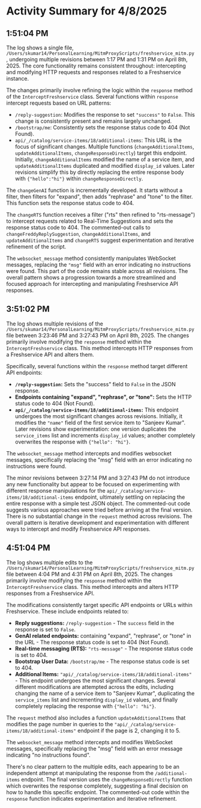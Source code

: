 # Activity Summary for 4/8/2025

## 1:51:04 PM
The log shows a single file, `/Users/skumar14/PersonalLearning/MitmProxyScripts/freshservice_mitm.py`, undergoing multiple revisions between 1:17 PM and 1:31 PM on April 8th, 2025.  The core functionality remains consistent throughout: intercepting and modifying HTTP requests and responses related to a Freshservice instance.

The changes primarily involve refining the logic within the `response` method of the `InterceptFreshservice` class.  Several functions within `response` intercept requests based on URL patterns:

* `/reply-suggestion`: Modifies the response to set `"success"` to `False`. This change is consistently present and remains largely unchanged.
* `/bootstrap/me`:  Consistently sets the response status code to 404 (Not Found).
* `api/_/catalog/service-items/18/additional-items`: This URL is the focus of significant changes.  Multiple functions (`changeAdditionalItems`, `updateAdditionalItems`, `changeResponseDirectly`) target this endpoint. Initially,  `changeAdditionalItems` modified the name of a service item, and `updateAdditionalItems` duplicated and modified `display_id` values. Later revisions simplify this by directly replacing the entire response body with  `{"hello":"hi"}`  within `changeResponseDirectly`.


The `changeGenAI` function is incrementally developed. It starts without a filter, then filters for "expand", then adds "rephrase" and "tone" to the filter. This function sets the response status code to 404.

The `changeRTS` function receives a filter ("rts" then refined to "rts-message") to intercept requests related to Real-Time Suggestions and sets the response status code to 404.  The commented-out calls to `changeFreddyReplySuggestion`, `changeAdditionalItems`, and `updateAdditionalItems` and `changeRTS` suggest experimentation and iterative refinement of the script.

The `websocket_message` method consistently manipulates WebSocket messages, replacing the `"msg"` field with an error indicating no instructions were found.  This part of the code remains stable across all revisions.  The overall pattern shows a progression towards a more streamlined and focused approach for intercepting and manipulating Freshservice API responses.


## 3:51:02 PM
The log shows multiple revisions of the `/Users/skumar14/PersonalLearning/MitmProxyScripts/freshservice_mitm.py` file between 3:23:46 PM and 3:27:43 PM on April 8th, 2025.  The changes primarily involve modifying the `response` method within the `InterceptFreshservice` class. This method intercepts HTTP responses from a Freshservice API and alters them.

Specifically, several functions within the `response` method target different API endpoints:

* **`/reply-suggestion`:** Sets the "success" field to `False` in the JSON response.
* **Endpoints containing "expand", "rephrase", or "tone":** Sets the HTTP status code to 404 (Not Found).
* **`api/_/catalog/service-items/18/additional-items`:** This endpoint undergoes the most significant changes across revisions.  Initially, it modifies the `"name"` field of the first service item to "Sanjeev Kumar". Later revisions show experimentation: one version duplicates the `service_items` list and increments `display_id` values; another completely overwrites the response with `{"hello": "hi"}`.


The `websocket_message` method intercepts and modifies websocket messages, specifically replacing the "msg" field with an error indicating no instructions were found.

The minor revisions between 3:27:14 PM and 3:27:43 PM do not introduce any new functionality but appear to be focused on experimenting with different response manipulations for the `api/_/catalog/service-items/18/additional-items` endpoint, ultimately settling on replacing the entire response with a simple test JSON object.  The commented-out code suggests various approaches were tried before arriving at the final version.  There is no substantial change in the `request` method across revisions.  The overall pattern is iterative development and experimentation with different ways to intercept and modify Freshservice API responses.


## 4:51:04 PM
The log shows multiple edits to the `/Users/skumar14/PersonalLearning/MitmProxyScripts/freshservice_mitm.py` file between 4:04 PM and 4:31 PM on April 8th, 2025.  The changes primarily involve modifying the `response` method within the `InterceptFreshservice` class. This method intercepts and alters HTTP responses from a Freshservice API.

The modifications consistently target specific API endpoints or URLs within Freshservice.  These include endpoints related to:

* **Reply suggestions:**  `/reply-suggestion` - The `success` field in the response is set to `False`.
* **GenAI related endpoints:** containing "expand", "rephrase", or "tone" in the URL - The response status code is set to 404 (Not Found).
* **Real-time messaging (RTS):**  `"rts-message"` - The response status code is set to 404.
* **Bootstrap User Data:** `/bootstrap/me` - The response status code is set to 404.
* **Additional Items:** `"api/_/catalog/service-items/18/additional-items"` - This endpoint undergoes the most significant changes.  Several different modifications are attempted across the edits, including changing the name of a service item to "Sanjeev Kumar",  duplicating the `service_items` list and incrementing `display_id` values, and finally completely replacing the response with  `{"hello": "hi"}`.

The `request` method also includes a function `updateAdditionalItems` that modifies the page number in queries to the  `"api/_/catalog/service-items/18/additional-items"` endpoint if the page is 2, changing it to 5.

The `websocket_message` method intercepts and modifies WebSocket messages, specifically replacing the "msg" field with an error message indicating "no instructions found".

There's no clear pattern to the multiple edits, each appearing to be an independent attempt at manipulating the response from the `/additional-items` endpoint. The final version uses the `changeResponseDirectly` function which overwrites the response completely, suggesting a final decision on how to handle this specific endpoint.  The commented-out code within the `response` function indicates experimentation and iterative refinement.
